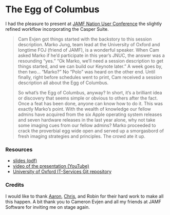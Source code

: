 # The Egg of Columbus

I had the pleasure to present at [JAMF Nation User Conference](https://jamfnation.jamfsoftware.com/jnucEvent.html?eventId=36&view=info) the slightly refined workflow incorporating the Casper Suite.

> Cam Evjen got things started with the backstory to this session description. Marko Jung, team lead at the University of Oxford and longtime FOJ (friend of JAMF), is a wonderful speaker. When Cam asked Marko if he’d participate in this year’s JNUC, the answer was a resounding “yes.” “Ok Marko, we’ll need a session description to get things started, and we can build our Keynote later.” A week goes by, then two… “Marko?” No “Polo” was heard on the other end. Until finally, right before schedules went to print, Cam received a session description all about the Egg of Columbus.
>
> So what’s the Egg of Columbus, anyway? In short, it’s a brilliant idea or discovery that seems simple or obvious to others after the fact. Once a feat has been done, anyone can know how to do it. This was exactly Marko’s point. With the wealth of knowledge our fellow admins have acquired from the six Apple operating system releases and seven hardware releases in the last year alone, why not take some imaging cues from our fellow admins? Marko proceeded to crack the proverbial egg wide open and served up a smorgasbord of fresh imaging strategies and principles. The crowd ate it up.

### Resources


 * [slides (pdf)](https://github.com/mjung/publications/raw/master/2013-10-15_JNUC_Egg_off_Columbus/2013-10-15_JNUC-Egg_off_Columbus-Marko_Jung.pdf)
 * [video of the presentation (YouTube)](http://www.youtube.com/watch?v=Ka-OT17Mg-A)
 * [University of Oxford IT-Services Git repository](https://github.com/ox-it/)
  
### Credits

I would like to thank [Aaron](https://github.com/oucsaw/), [Chris](https://github.com/cdbeard), and Robin for their hard work to make all this happen. A bit thank you to Cameron Evjen and all my friends at JAMF Software for inviting me on stage again.
